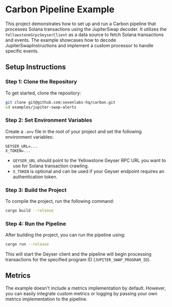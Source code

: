 # Carbon Pipeline Example

This project demonstrates how to set up and run a Carbon pipeline that processes Solana transactions using the JupiterSwap decoder. It utilizes the `YellowstoneGrpcGeyserClient` as a data source to fetch Solana transactions and events. The example showcases how to decode JupiterSwapInstructions and implement a custom processor to handle specific events.

## Setup Instructions

### Step 1: Clone the Repository

To get started, clone the repository:

```sh
git clone git@github.com:sevenlabs-hq/carbon.git
cd examples/jupiter-swap-alerts
```

### Step 2: Set Environment Variables

Create a `.env` file in the root of your project and set the following environment variables:

```env
GEYSER_URL=...
X_TOKEN=...
```

- `GEYSER_URL` should point to the Yellowstone Geyser RPC URL you want to use for Solana transaction crawling.
- `X_TOKEN` is optional and can be used if your Geyser endpoint requires an authentication token.

### Step 3: Build the Project

To compile the project, run the following command:

```sh
cargo build --release
```

### Step 4: Run the Pipeline

After building the project, you can run the pipeline using:

```sh
cargo run --release
```

This will start the Geyser client and the pipeline will begin processing transactions for the specified program ID (`JUPITER_SWAP_PROGRAM_ID`).

## Metrics

The example doesn't include a metrics implementation by default. However, you can easily integrate custom metrics or logging by passing your own metrics implementation to the pipeline.